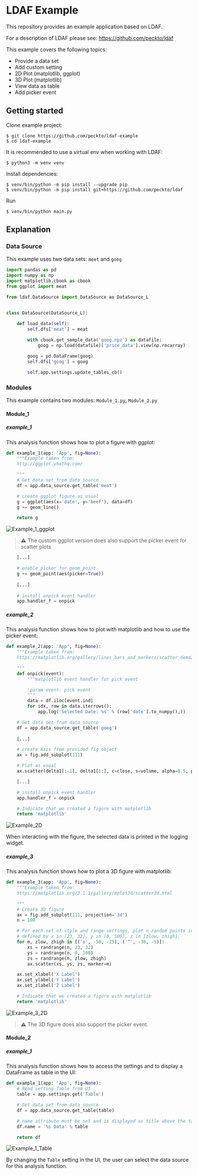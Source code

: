 # LDAF Example

This repository provides an example application based on LDAF.

For a description of LDAF please see: https://github.com/peckto/ldaf

This example covers the following topics:

* Provide a data set
* Add custom setting
* 2D Plot (matplotlib, ggplot)
* 3D Plot (matplotlib)
* View data as table
* Add picker event


## Getting started

Clone example project:

```shell script
$ git clone https://github.com/peckto/ldaf-example
$ cd ldaf-example
```

It is recommended to use a virtual env when working with LDAF:

```shell script
$ python3 -m venv venv
```

Install dependencies:

```shell script
$ venv/bin/python -m pip install --upgrade pip
$ venv/bin/python -m pip install git+https://github.com/peckto/ldaf
```

Run

```shell script
$ venv/bin/python main.py
```

## Explanation

### Data Source

This example uses two data sets: `meet` and `goog`

```python
import pandas as pd
import numpy as np
import matplotlib.cbook as cbook
from ggplot import meat

from ldaf.DataSource import DataSource as DataSource_L


class DataSource(DataSource_L):

    def load_data(self):
        self.dfs['meat'] = meat
        
        with cbook.get_sample_data('goog.npz') as datafile:
            goog = np.load(datafile)['price_data'].view(np.recarray)

        goog = pd.DataFrame(goog)
        self.dfs['goog'] = goog

        self.app.settings.update_tables_cb()
```

### Modules
This example contains two modules: `Module_1.py`, `Module_2.py`

#### Module_1

##### example_1

This analysis function shows how to plot a figure with ggplot:

```python
def example_1(app: 'App', fig=None):
    """Example taken from:
    http://ggplot.yhathq.com/

    """
    # Get data set from data_source
    df = app.data_source.get_table('meat')

    # create ggplot figure as usual
    g = ggplot(aes(x='date', y='beef'), data=df)
    g += geom_line()

    return g
```

![Example_1_ggplot](res/module1_example1.png)

> :warning: The custom ggplot version does also support the picker event for scatter plots

```python
    [...]

    # enable picker for geom_point
    g += geom_point(aes(picker=True))
    
    [...]
    
    # install onpick event handler
    app.handler_f = onpick
```

##### example_2

This analysis function shows how to plot with matplotlib and how to use the picker event:

```python
def example_2(app: 'App', fig=None):
    """Example taken from:
    https://matplotlib.org/gallery/lines_bars_and_markers/scatter_demo2.html

    """
    def onpick(event):
        """matplotlib event handler for pick event

        :param event: pick event
        """
        data = df.iloc[event.ind]
        for idx, row in data.iterrows():
            app.log('Selected Date: %s' % (row['date'].to_numpy(),))

    # Get data set from data_source
    df = app.data_source.get_table('goog')
    
    [...]

    # create Axis from provided fig object
    ax = fig.add_subplot(111)

    # Plot as usual
    ax.scatter(delta1[:-1], delta1[1:], c=close, s=volume, alpha=0.5, picker=5)

    [...]

    # install onpick event handler
    app.handler_f = onpick

    # Indicate that we created a figure with matplotlib
    return 'matplotlib'
```

![Example_2D](res/module1_example2.png)

When interacting with the figure, the selected data is printed in the logging widget.

##### example_3

This analysis function shows how to plot a 3D figure with matplotlib:

```python
def example_3(app: 'App', fig=None):
    """Example taken from:
    https://matplotlib.org/3.1.1/gallery/mplot3d/scatter3d.html

    """
    # Create 3D figure
    ax = fig.add_subplot(111, projection='3d')
    n = 100

    # For each set of style and range settings, plot n random points in the box
    # defined by x in [23, 32], y in [0, 100], z in [zlow, zhigh].
    for m, zlow, zhigh in [('o', -50, -25), ('^', -30, -5)]:
        xs = randrange(n, 23, 32)
        ys = randrange(n, 0, 100)
        zs = randrange(n, zlow, zhigh)
        ax.scatter(xs, ys, zs, marker=m)

    ax.set_xlabel('X Label')
    ax.set_ylabel('Y Label')
    ax.set_zlabel('Z Label')

    # Indicate that we created a figure with matplotlib
    return 'matplotlib'
```

![Example_3_2D](res/module1_example3.png)

> :warning: The 3D figure does also support the picker event.

#### Module_2

##### example_1

This analysis function shows how to access the settings and to display a DataFrame as table in the UI:

```python
def example_1(app: 'App', fig=None):
    # Read setting Table from UI
    table = app.settings.get('Table')

    # Get data set from data_source
    df = app.data_source.get_table(table)

    # name attribute must be set and is displayed as title above the table
    df.name = '%s Data' % table

    return df
```

![Example_1_Table](res/module2_example1.png)

By changing the `Table` setting in the UI, the user can select the data source for this analysis function.

